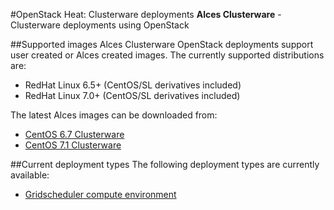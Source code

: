 #OpenStack Heat: Clusterware deployments
**Alces Clusterware** - Clusterware deployments using OpenStack

##Supported images
Alces Clusterware OpenStack deployments support user created or Alces created images. The currently supported distributions are: 

* RedHat Linux 6.5+ (CentOS/SL derivatives included)
* RedHat Linux 7.0+ (CentOS/SL derivatives included)

The latest Alces images can be downloaded from:

* [CentOS 6.7 Clusterware](#)
* [CentOS 7.1 Clusterware](#)

##Current deployment types
The following deployment types are currently available: 

* [Gridscheduler compute environment](#)

